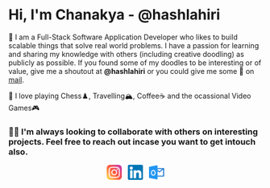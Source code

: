 # Hi, I'm Chanakya - @hashlahiri
:wave: I am a Full-Stack Software Application Developer who likes to build scalable things that solve real world problems. I have a passion for learning and sharing my knowledge with others (including creative doodling) as publicly as possible. If you found some of my doodles to be interesting or of value, give me a shoutout at <b>@hashlahiri</b> or you could give me some :sparkling_heart: on <a href="mailto:helloclahiri@outlook.com">mail</a>. 

:vulcan_salute: I love playing Chess:chess_pawn:, Travelling:mountain_snow:, Coffee:coffee: and the ocassional Video Games:video_game:

### :mage_man: I'm always looking to collaborate with others on interesting projects. Feel free to reach out incase you want to get intouch also.
<p align="center">
  <a href="https://www.instagram.com/hashlahiri/"><img height="30" src="https://github.com/hashlahiri/hashlahiri/blob/main/instagram.png"></a>&nbsp;&nbsp;
  <a href="https://www.linkedin.com/in/chanakya-lahiri-zeal/"><img height="30" src="https://github.com/hashlahiri/hashlahiri/blob/main/linkedin.png"></a>&nbsp;&nbsp;
  <a href="mailto:helloclahiri@outlook.com"><img height="30" src="https://github.com/hashlahiri/hashlahiri/blob/main/outlook.png"></a>
</p>
